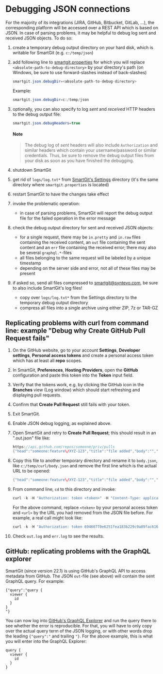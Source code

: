 # Debugging JSON connections

For the majority of its integrations (JIRA, GitHub, Bitbucket, GitLab,
...), the corresponding platform will be accessed over a REST API which
is based on JSON. In case of parsing problems, it may be helpful to
debug log sent and received JSON objects. To do so:

1.  create a temporary debug output directory on your hard disk, which
    is writable for SmartGit (e.g. `c:/temp/json`)

2.  add following line to [smartgit.properties](../Manual/GUI/AdvancedSettings/System-Properties.md) for
    which you will replace `<absolute-path-to-debug-directory>` by your
    directory's path (on Windows, be sure to use forward-slashes instead
    of back-slashes)

    ``` java
    smartgit.json.debugDir=<absolute-path-to-debug-directory>
    ```

    Example:

    ``` java
    smartgit.json.debugDir=c:/temp/json
    ```

3.  optionally, you can also specify to log *sent* and *received* HTTP
    headers to the debug output file:

    ``` java
    smartgit.json.debugHeaders=true
    ```

	#### Note
	> The debug log of *sent* headers will also include `Authorization`
	> and similar headers which contain your username/password or similar
	> credentials. Thus, be sure to remove the debug output files from
	> your disk as soon as you have finished the debugging.

4.  shutdown SmartGit

5.  get rid of `logs/log.txt*` from [SmartGit's Settings](../Manual/GUI/AdvancedSettings/System-Properties.md) directory (it's the same directory where `smartgit.properties` is located)

6.  restart SmartGit to have the changes take effect

7.  invoke the problematic operation:
    -   in case of parsing problems, SmartGit will report the debug
        output file for the failed operation in the error message

8.  check the debug output directory for sent and received JSON objects:
    -   for a single request, there may be `in.pretty` and `in.raw` files containing the received content,
        an `out` file containing the sent content and an `err` file containing the received error;
	there may also be several `graphql.*`-files
    -   all files belonging to the same request will be labeled by a
        unique timestamp  
    -   depending on the server side and error, not all of these files may be present
	
9.  if asked so, send all files compressed to smartgit@syntevo.com, be sure to also include SmartGit's log files!
    -   copy over `logs/log.txt*` from the Settings directory to the temporary debug output directory
    -   compress all files into a single archive using either ZIP, 7z or TAR-GZ

## Replicating problems with curl from command line: example "Debug why Create GitHub Pull Request fails"

1.  On the GitHub website, go to your account **Settings**, **Developer
    settings**, **Personal access tokens** and create a personal access
    token which has at least all **repo** scopes.

2.  In SmartGit, **Preferences**, **Hosting Providers**, open
    the **GitHub** configuration and paste this token into the **Token**
    input field.

3.  Verify that the tokens work, e.g. by clicking the GitHub icon in
    the **Branches** view (Log window) which should start refreshing and
    displaying pull requests.

4.  Confirm that **Create Pull Request** still fails with your token.

5.  Exit SmartGit.

6.  Enable JSON debug logging, as explained above.

7.  Open SmartGit and retry to **Create Pull Request**; this should
    result in an ".out.json" file like:

    ``` java
    https://api.github.com/repos/someone/priv/pulls
    {"head":"someone:feature\/XYZ-123","title":"file added","body":"","base":"master"}
    ```

8.  Copy this file to another temporary directory and rename it to
    `body.json`, like `c:/temp/curl/body.json` and remove the first line
    which is the actual URL to be opened:

    ``` java
    {"head":"someone:feature\/XYZ-123","title":"file added","body":"","base":"master"}
    ```

9.  From command line, `cd` to this directory and invoke:

    ``` java
    curl -k -H "Authorization: token <token>" -H "Content-Type: application/json" --data @body.json <url> > out.log
    ```

    For the above command, replace `<token>` by your personal access
    token and `<url>` by the URL you had removed from the JSON file
    before. For example, a real call might look like:

    ``` java
    curl -k -H "Authorization: token 69460770e6251fea183b229c9a89fac616c641f9" -H "Content-Type: application/json" --data @body.json https://api.github.com/repos/someone/priv/pulls > out.log 2> err.log
    ```

10. Check `out.log` and `err.log` to see the results.

## GitHub: replicating problems with the GraphQL explorer

SmartGit (since version 22.1) is using GitHub's GraphQL API to access metadata from GitHub. The JSON `out`-file (see above) will contain the sent GraphQL query. For example:

```
{"query":"query {
  viewer {
    id
  }
}
"}
```

You can now log into [GitHub's GraphQL Explorer](https://docs.github.com/en/graphql/overview/explorer) and run the query there to see whether the error is reproducible. For that, you will have to only copy over the actual query term of the JSON logging, or with other words drop the leading `{"query":"` and trailing `"}`. For the above example, this is what you will enter into the GraphQL Explorer:

```
query {
  viewer {
    id
  }
}
```

